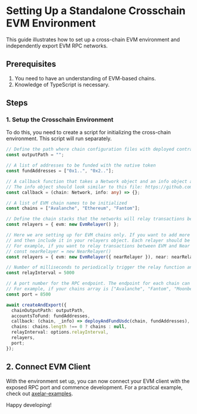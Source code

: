 # Setting Up a Standalone Crosschain EVM Environment

This guide illustrates how to set up a cross-chain EVM environment and independently export EVM RPC networks.

## Prerequisites

1. You need to have an understanding of EVM-based chains.
2. Knowledge of TypeScript is necessary.

## Steps

### 1. Setup the Crosschain Environment

To do this, you need to create a script for initializing the cross-chain environment. This script will run separately.

```ts
// Define the path where chain configuration files with deployed contract addresses will be stored
const outputPath = "";

// A list of addresses to be funded with the native token
const fundAddresses = ["0x1..", "0x2.."];

// A callback function that takes a Network object and an info object as parameters
// The info object should look similar to this file: https://github.com/axelarnetwork/axelar-cgp-solidity/blob/main/info/testnet.json.
const callback = (chain: Network, info: any) => {};

// A list of EVM chain names to be initialized
const chains = ["Avalanche", "Ethereum", "Fantom"];

// Define the chain stacks that the networks will relay transactions between
const relayers = { evm: new EvmRelayer() };

// Here we are setting up for EVM chains only. If you want to add more networks like NEAR, you have to create a new instance of the relayer for that network,
// and then include it in your relayers object. Each relayer should be aware of the others to facilitate transactions between them.
// For example, if you want to relay transactions between EVM and Near network, you have to set it like this
// const nearRelayer = new NearRelayer()
const relayers = { evm: new EvmRelayer({ nearRelayer }), near: nearRelayer }

// Number of milliseconds to periodically trigger the relay function and send all pending crosschain transactions to the destination chain
const relayInterval = 5000

// A port number for the RPC endpoint. The endpoint for each chain can be accessed by the 0-based index of the chains array.
// For example, if your chains array is ["Avalanche", "Fantom", "Moonbeam"], then http://localhost:8500/0 is the endpoint for the local Avalanche chain.
const port = 8500

await createAndExport({
  chainOutputPath: outputPath,
  accountsToFund: fundAddresses,
  callback: (chain, _info) => deployAndFundUsdc(chain, fundAddresses),
  chains: chains.length !== 0 ? chains : null,
  relayInterval: options.relayInterval,
  relayers,
  port;
});
```

## 2. Connect EVM Client

With the environment set up, you can now connect your EVM client with the exposed RPC port and commence development. For a practical example, check out [axelar-examples](https://github.com/axelarnetwork/axelar-examples/blob/32487be8203bf681a1b944a67b7ebb81a0c45bc1/scripts/libs/start.js#L19-L25).

Happy developing!
